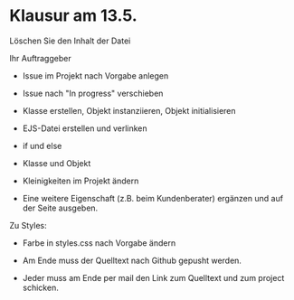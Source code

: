 Klausur am 13.5.
================

Löschen Sie den Inhalt der Datei 


Ihr Auftraggeber  

* Issue im Projekt nach Vorgabe anlegen
* Issue nach "In progress" verschieben

* Klasse erstellen, Objekt instanziieren, Objekt initialisieren
* EJS-Datei erstellen und verlinken

* if und else
* Klasse und Objekt

* Kleinigkeiten im Projekt ändern
* Eine weitere Eigenschaft (z.B. beim Kundenberater) ergänzen und auf der Seite ausgeben.

Zu Styles:
* Farbe in styles.css nach Vorgabe ändern



* Am Ende muss der Quelltext nach Github gepusht werden.
* Jeder muss am Ende per mail den Link zum Quelltext und zum project schicken.


